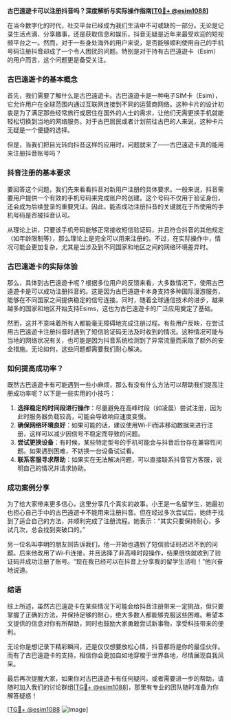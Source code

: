 **古巴遠遊卡可以注册抖音吗？深度解析与实际操作指南[[TG💪+ @esim1088](https://t.me/s/esim1088)]**

在当今数字化的时代，社交平台已经成为我们生活中不可或缺的一部分。无论是记录生活点滴、分享趣事，还是获取信息和娱乐，抖音无疑是近年来最受欢迎的短视频平台之一。然而，对于一些身处海外的用户来说，是否能够顺利使用自己的手机号码注册抖音却成了一个令人困扰的问题。特别是对于持有古巴遠遊卡（Esim）的用户而言，这个问题更是备受关注。

### 古巴遠遊卡的基本概念

首先，我们需要了解什么是古巴遠遊卡。古巴遠遊卡是一种电子SIM卡（Esim），它允许用户在全球范围内通过互联网连接到不同的运营商网络。这种卡片的设计初衷是为了满足那些经常旅行或居住在国外的人士的需求，让他们无需更换手机就能轻松切换到当地的网络服务。对于古巴居民或者计划前往古巴的人来说，这种卡片无疑是一个便捷的选择。

但是，当我们把目光转向抖音这样的应用时，问题就来了——古巴遠遊卡真的能用来注册抖音账号吗？

### 抖音注册的基本要求

要回答这个问题，我们先来看看抖音对新用户注册的具体要求。一般来说，抖音需要用户提供一个有效的手机号码来完成账户的创建。这个号码不仅用于验证身份，还会成为后续登录的重要凭证。因此，能否成功注册抖音的关键就在于所使用的手机号码是否被抖音认可。

从理论上讲，只要该手机号码能够正常接收短信验证码，并且符合抖音的其他规定（如年龄限制等），那么理论上是完全可以用来注册的。不过，在实际操作中，情况可能会更加复杂，尤其是当涉及到不同国家和地区之间的网络环境差异时。

### 古巴遠遊卡的实际体验

那么，具体到古巴遠遊卡呢？根据多位用户的反馈来看，大多数情况下，使用古巴遠遊卡是可以成功注册抖音的。这是因为古巴遠遊卡本身支持多种国际漫游服务，能够在不同国家之间提供稳定的信号连接。同时，随着全球通信技术的进步，越来越多的国家和地区开始支持Esims，这也为古巴遠遊卡的广泛应用奠定了基础。

然而，这并不意味着所有人都能毫无障碍地完成注册过程。有些用户反映，在尝试用古巴遠遊卡注册抖音时遇到了短信验证码无法及时收到的情况。这种情况可能与当地的网络状况有关，也可能是因为抖音系统检测到了异常流量而采取了额外的安全措施。无论如何，这些问题都需要我们耐心解决。

### 如何提高成功率？

既然古巴遠遊卡有可能遇到一些小麻烦，那么有没有什么方法可以帮助我们提高注册成功率呢？以下是一些实用的小技巧：

1. **选择稳定的时间段进行操作**：尽量避免在高峰时段（如凌晨）尝试注册，因为此时服务器负载较高，可能会导致响应速度变慢。
2. **确保网络环境良好**：如果可能的话，建议使用Wi-Fi而非移动数据来进行注册，这样可以减少因信号不稳定而导致的问题。
3. **尝试更换设备**：有时候，某些特定型号的手机可能会与抖音后台存在兼容性问题。如果遇到困难，不妨换一台设备试试看。
4. **联系客服寻求帮助**：如果实在无法解决问题，可以直接联系抖音官方客服，说明自己的情况并请求协助。

### 成功案例分享

为了给大家带来更多信心，这里分享几个真实的故事。小王是一名留学生，她最初也担心自己手中的古巴遠遊卡不能用来注册抖音。但在经过多次尝试后，她终于找到了适合自己的方法，并顺利完成了注册流程。她表示：“其实只要保持耐心，多试几次，总会找到突破口的。”

另一位名叫李明的朋友则告诉我们，他一开始也遇到了短信验证码迟迟不到的问题。后来他改用了Wi-Fi连接，并且选择了非高峰时段操作，结果很快就收到了验证码并成功注册了账号。“现在我已经可以在抖音上分享我的留学生活啦！”他兴奋地说道。

### 结语

综上所述，虽然古巴遠遊卡在某些情况下可能会给抖音注册带来一定挑战，但只要掌握了正确的方法，并保持足够的耐心，绝大多数人都能够克服这些困难。希望本文提供的信息对你有所帮助，同时也鼓励大家勇敢尝试新事物，享受科技带来的便利。

无论你是想记录下精彩瞬间，还是仅仅想要放松心情，抖音都将是你的最佳伙伴。而有了古巴遠遊卡的支持，相信你会更加自如地穿梭于世界各地，尽情展现自我风采。

最后再次提醒大家，如果你对古巴遠遊卡有任何疑问，或者需要进一步的帮助，请随时加入我们的讨论群组[[TG💪+ @esim1088](https://t.me/s/esim1088)]，那里有专业的团队随时准备为你解答疑惑！

[[TG💪+ @esim1088](https://t.me/s/esim1088) ![Image](https://i.postimg.cc/4NQfJmqS/Snipaste-2025-05-13-00-14-12.png)]